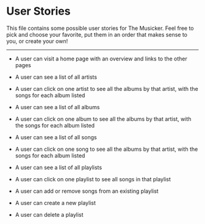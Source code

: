 # User Stories

This file contains some possible user stories for The Musicker.  Feel free to pick and choose your favorite, put them in an order that makes sense to you, or create your own!

---

- A user can visit a home page with an overview and links to the other pages
- A user can see a list of all artists
- A user can click on one artist to see all the albums by that artist, with the songs for each album listed
- A user can see a list of all albums
- A user can click on one album to see all the albums by that artist, with the songs for each album listed
- A user can see a list of all songs
- A user can click on one song to see all the albums by that artist, with the songs for each album listed

- A user can see a list of all playlists
- A user can click on one playlist to see all songs in that playlist
- A user can add or remove songs from an existing playlist
- A user can create a new playlist
- A user can delete a playlist



